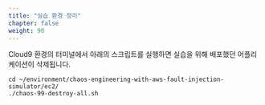 ```yaml
---
title: "실습 환경 정리"
chapter: false
weight: 90
---
```


Cloud9 환경의 터미널에서 아래의 스크립트를 실행하면 실습을 위해 배포했던 어플리케이션이 삭제됩니다.

```
cd ~/environment/chaos-engineering-with-aws-fault-injection-simulator/ec2/
./chaos-99-destroy-all.sh
```
